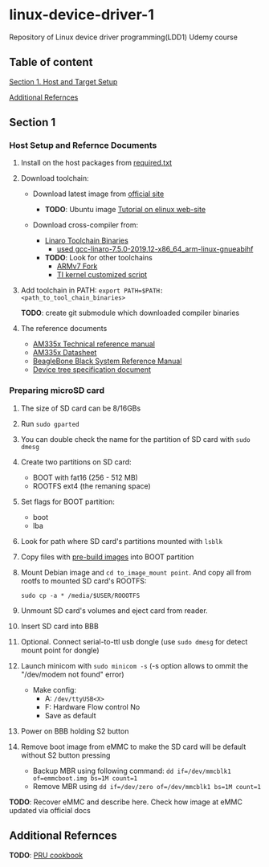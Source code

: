 
# linux-device-driver-1

Repository of Linux device driver programming(LDD1) Udemy course

## Table of content

[Section 1. Host and Target Setup](#section-1)

[Additional Refernces](#additional-refernces)

## Section 1

### Host Setup and Refernce Documents

1. Install on the host packages from [required.txt](./required.txt)
2. Download toolchain:
   * Download latest image from [official site](https://beagleboard.org/latest-images)
     * **TODO**: Ubuntu image [Tutorial on elinux web-site](https://elinux.org/BeagleBoardUbuntu)

   * Download cross-compiler from:
     * [Linaro Toolchain Binaries](https://releases.linaro.org/components/toolchain/binaries/)
       * [used gcc-linaro-7.5.0-2019.12-x86_64_arm-linux-gnueabihf](https://releases.linaro.org/components/toolchain/binaries/7.5-2019.12/arm-linux-gnueabihf/)
     * **TODO**: Look for other toolchains
       * [ARMv7 Fork](https://github.com/artemmiesianinov/armv7-multiplatform)
       * [TI kernel customized script](https://github.com/artemmiesianinov/ti-linux-kernel-dev)

3. Add toolchain in PATH:
   `export PATH=$PATH:<path_to_tool_chain_binaries>`

   **TODO**: create git submodule which downloaded compiler binaries

4. The reference documents
   * [AM335x Technical reference manual](https://www.ti.com/lit/ug/spruh73q/spruh73q.pdf)
   * [AM335x Datasheet](https://www.ti.com/lit/ds/symlink/am3358.pdf?ts=1673861612770&ref_url=https%253A%252F%252Fwww.ti.com%252Fproduct%252FAM3358)
   * [BeagleBone Black System Reference Manual](https://cdn-shop.adafruit.com/datasheets/BBB_SRM.pdf)
   * [Device tree specification document](https://github.com/devicetree-org/devicetree-specification/releases/download/v0.3/devicetree-specification-v0.3.pdf)

### Preparing microSD card

1. The size of SD card can be 8/16GBs
2. Run `sudo gparted`
3. You can double check the name for the partition of SD card with `sudo dmesg`
4. Create two partitions on SD card:
   * BOOT with fat16 (256 - 512 MB)
   * ROOTFS ext4 (the remaning space)
5. Set flags for BOOT partition:
   * boot
   * lba
6. Look for path where SD card's partitions mounted with `lsblk`
7. Copy files with [pre-build images](./downloads/pre-built-images/) into BOOT partition
8. Mount Debian image and `cd to_image_mount point`. And copy all from rootfs to mounted SD card's ROOTFS:

   `sudo cp -a * /media/$USER/ROOOTFS`
9. Unmount SD card's volumes and eject card from reader.
10. Insert SD card into BBB
11. Optional. Connect serial-to-ttl usb dongle (use `sudo dmesg` for detect mount point for dongle)
12. Launch minicom with `sudo minicom -s` (-s option allows to ommit the "/dev/modem not found" error)
    * Make config:
      * A: `/dev/ttyUSB<X>`
      * F: Hardware Flow control No
      * Save as default
13. Power on BBB holding S2 button
14. Remove boot image from eMMC to make the SD card will be default without S2 button pressing
    * Backup MBR using following command: `dd if=/dev/mmcblk1 of=emmcboot.img bs=1M count=1`
    * Remove MBR using `dd if=/dev/zero of=/dev/mmcblk1 bs=1M count=1`

**TODO**: Recover eMMC and describe here. Check how image at eMMC updated via official docs

## Additional Refernces

**TODO**: [PRU cookbook](https://beagleboard.org/static/prucookbook/)
